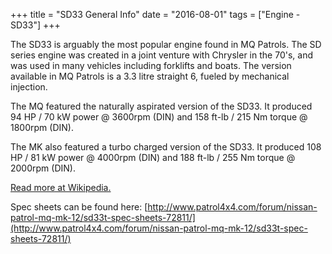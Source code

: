 +++
title = "SD33 General Info"
date = "2016-08-01"
tags = ["Engine - SD33"]
+++

The SD33 is arguably the most popular engine found in MQ Patrols. The SD series engine was created in a joint venture with Chrysler in the 70's, and was used in many vehicles including forklifts and boats. The version available in MQ Patrols is a 3.3 litre straight 6, fueled by mechanical injection.

The MQ featured the naturally aspirated version of the SD33. It produced 94 HP / 70 kW power @ 3600rpm (DIN) and 158 ft-lb / 215 Nm torque @ 1800rpm (DIN).

The MK also featured a turbo charged version of the SD33. It produced 108 HP / 81 kW power @ 4000rpm (DIN) and 188 ft-lb / 255 Nm torque @ 2000rpm (DIN).

[Read more at Wikipedia.](http://en.wikipedia.org/wiki/Nissan_SD_engine)

Spec sheets can be found here: [http://www.patrol4x4.com/forum/nissan-patrol-mq-mk-12/sd33t-spec-sheets-72811/](http://www.patrol4x4.com/forum/nissan-patrol-mq-mk-12/sd33t-spec-sheets-72811/)
